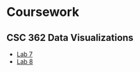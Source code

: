 # Coursework
## CSC 362 Data Visualizations
  - [Lab 7](https://howdenfr.github.io/trails-skeleton/index.html)
  - [Lab 8](https://howdenfr.github.io/responsive/index.html) 


